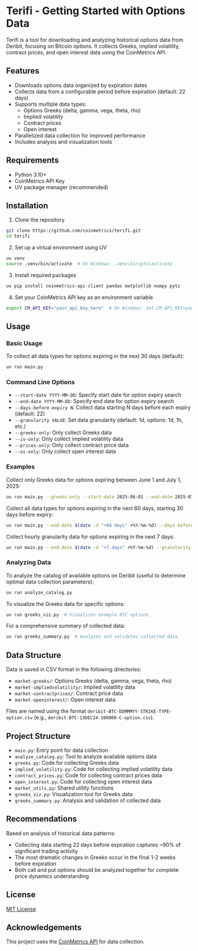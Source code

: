 # Terifi - Getting Started with Options Data

Terifi is a tool for downloading and analyzing historical options data from Deribit, focusing on Bitcoin options. It collects Greeks, implied volatility, contract prices, and open interest data using the CoinMetrics API.

## Features

- Downloads options data organized by expiration dates
- Collects data from a configurable period before expiration (default: 22 days)
- Supports multiple data types:
  - Options Greeks (delta, gamma, vega, theta, rho)
  - Implied volatility
  - Contract prices
  - Open interest
- Parallelized data collection for improved performance
- Includes analysis and visualization tools

## Requirements

- Python 3.10+
- CoinMetrics API Key
- UV package manager (recommended)

## Installation

1. Clone the repository
```bash
git clone https://github.com/coinmetrics/terifi.git
cd terifi
```

2. Set up a virtual environment using UV
```bash
uv venv
source .venv/bin/activate  # On Windows: .venv\Scripts\activate
```

3. Install required packages
```bash
uv pip install coinmetrics-api-client pandas matplotlib numpy pytz
```

4. Set your CoinMetrics API key as an environment variable
```bash
export CM_API_KEY="your_api_key_here"  # On Windows: set CM_API_KEY=your_api_key_here
```

## Usage

### Basic Usage

To collect all data types for options expiring in the next 30 days (default):
```bash
uv run main.py
```

### Command Line Options

- `--start-date YYYY-MM-DD`: Specify start date for option expiry search
- `--end-date YYYY-MM-DD`: Specify end date for option expiry search
- `--days-before-expiry N`: Collect data starting N days before each expiry (default: 22)
- `--granularity VALUE`: Set data granularity (default: 1d, options: 1d, 1h, etc.)
- `--greeks-only`: Only collect Greeks data
- `--iv-only`: Only collect implied volatility data
- `--prices-only`: Only collect contract price data
- `--oi-only`: Only collect open interest data

### Examples

Collect only Greeks data for options expiring between June 1 and July 1, 2025:
```bash
uv run main.py --greeks-only --start-date 2025-06-01 --end-date 2025-07-01
```

Collect all data types for options expiring in the next 60 days, starting 30 days before expiry:
```bash
uv run main.py --end-date $(date -d "+60 days" +%Y-%m-%d) --days-before-expiry 30
```

Collect hourly granularity data for options expiring in the next 7 days:
```bash
uv run main.py --end-date $(date -d "+7 days" +%Y-%m-%d) --granularity 1h
```

### Analyzing Data

To analyze the catalog of available options on Deribit (useful to determine optimal data collection parameters):
```bash
uv run analyze_catalog.py
```

To visualize the Greeks data for specific options:
```bash
uv run greeks_viz.py  # Visualizes example BTC options
```

For a comprehensive summary of collected data:
```bash
uv run greeks_summary.py  # Analyzes and validates collected data
```

## Data Structure

Data is saved in CSV format in the following directories:
- `market-greeks/`: Options Greeks (delta, gamma, vega, theta, rho)
- `market-impliedvolatility/`: Implied volatility data
- `market-contractprices/`: Contract price data
- `market-openinterest/`: Open interest data

Files are named using the format `deribit-BTC-DDMMMYY-STRIKE-TYPE-option.csv` (e.g., `deribit-BTC-13DEC24-100000-C-option.csv`).

## Project Structure

- `main.py`: Entry point for data collection
- `analyze_catalog.py`: Tool to analyze available options data
- `greeks.py`: Code for collecting Greeks data
- `implied_volatility.py`: Code for collecting implied volatility data
- `contract_prices.py`: Code for collecting contract prices data
- `open_interest.py`: Code for collecting open interest data
- `market_utils.py`: Shared utility functions
- `greeks_viz.py`: Visualization tool for Greeks data
- `greeks_summary.py`: Analysis and validation of collected data

## Recommendations

Based on analysis of historical data patterns:
- Collecting data starting 22 days before expiration captures ~90% of significant trading activity
- The most dramatic changes in Greeks occur in the final 1-2 weeks before expiration
- Both call and put options should be analyzed together for complete price dynamics understanding

## License

[MIT License](LICENSE)

## Acknowledgements

This project uses the [CoinMetrics API](https://docs.coinmetrics.io/api/v4) for data collection.
